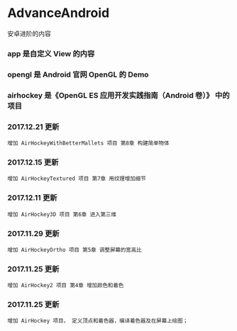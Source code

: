 # AdvanceAndroid
安卓进阶的内容

### app 是自定义 View 的内容
### opengl 是 Android 官网 OpenGL 的 Demo
### airhockey 是《OpenGL ES 应用开发实践指南（Android 卷）》 中的项目



### 2017.12.21 更新
    增加 AirHockeyWithBetterMallets 项目 第8章 构建简单物体
### 2017.12.15 更新
    增加 AirHockeyTextured 项目 第7章 用纹理增加细节
### 2017.12.11 更新
    增加 AirHockey3D 项目 第6章 进入第三维
### 2017.11.29 更新
    增加 AirHockeyOrtho 项目 第5章 调整屏幕的宽高比
### 2017.11.25 更新
    增加 AirHockey2 项目 第4章 增加颜色和着色
### 2017.11.25 更新
    增加 AirHockey 项目， 定义顶点和着色器，编译着色器及在屏幕上绘图；

